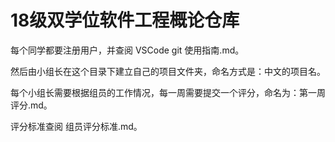 # 18级双学位软件工程概论仓库

每个同学都要注册用户，并查阅 VSCode git 使用指南.md。

然后由小组长在这个目录下建立自己的项目文件夹，命名方式是：中文的项目名。

每个小组长需要根据组员的工作情况，每一周需要提交一个评分，命名为：第一周评分.md。

评分标准查阅 组员评分标准.md。

